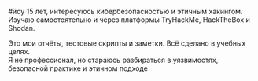 #йоу 
15 лет, интересуюсь кибербезопасностью и этичным хакингом.  
Изучаю самостоятельно и через платформы TryHackMe, HackTheBox и Shodan.  

Это мои отчёты, тестовые скрипты и заметки. Всё сделано в учебных целях.  
Я не профессионал, но стараюсь разбираться в уязвимостях, безопасной практике и этичном подходе